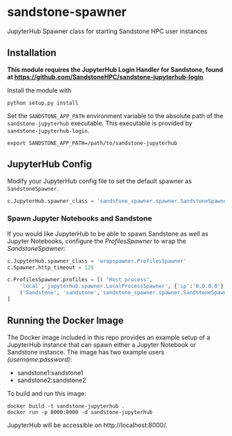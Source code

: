 # sandstone-spawner
JupyterHub Spawner class for starting Sandstone HPC user instances

## Installation
**This module requires the JupyterHub Login Handler for Sandstone, found at https://github.com/SandstoneHPC/sandstone-jupyterhub-login**

Install the module with
```
python setup.py install
```

Set the `SANDSTONE_APP_PATH` environment variable to the absolute path of the `sandstone-jupyterhub` executable. This executable is provided by `sandstone-jupyterhub-login`.
```
export SANDSTONE_APP_PATH=/path/to/sandstone-jupyterhub
```

## JupyterHub Config
Modify your JupyterHub config file to set the default spawner as `SandstoneSpawner`.
```python
c.JupyterHub.spawner_class = 'sandstone_spawner.spawner.SandstoneSpawner'
```

### Spawn Jupyter Notebooks and Sandstone
If you would like JupyterHub to be able to spawn Sandstone as well as Jupyter Notebooks, configure the _ProfilesSpawner_ to wrap the _SandstoneSpawner_:
```python
c.JupyterHub.spawner_class = 'wrapspawner.ProfilesSpawner'
c.Spawner.http_timeout = 120

c.ProfilesSpawner.profiles = [( "Host process",
    'local','jupyterhub.spawner.LocalProcessSpawner', {'ip':'0.0.0.0'} ),
    ('Sandstone', 'sandstone','sandstone_spawner.spawner.SandstoneSpawner', {}),
]
```

## Running the Docker Image
The Docker image included in this repo provides an example setup of a JupyterHub instance that can spawn either a Jupyter Notebook or Sandstone instance. The image has two example users _(username:password)_:
* sandstone1:sandstone1
* sandstone2:sandstone2

To build and run this image:
```
docker build -t sandstone-jupyterhub .
docker run -p 8000:8000 -d sandstone-jupyterhub
```

JupyterHub will be accessible on http://localhost:8000/.
